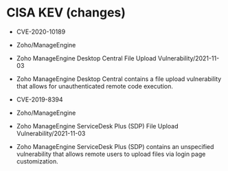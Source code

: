 # CISA KEV (changes)

 * CVE-2020-10189
 * Zoho/ManageEngine
 * Zoho ManageEngine Desktop Central File Upload Vulnerability/2021-11-03
 * Zoho ManageEngine Desktop Central contains a file upload vulnerability that allows for unauthenticated remote code execution.

 * CVE-2019-8394
 * Zoho/ManageEngine
 * Zoho ManageEngine ServiceDesk Plus (SDP) File Upload Vulnerability/2021-11-03
 * Zoho ManageEngine ServiceDesk Plus (SDP) contains an unspecified vulnerability that allows remote users to upload files via login page customization.

